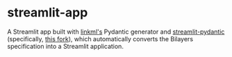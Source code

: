 # streamlit-app

A Streamlit app built with [linkml's](https://linkml.io/) Pydantic generator and [streamlit-pydantic](https://github.com/lukasmasuch/streamlit-pydantic) (specifically, [this fork](https://github.com/Institutional-Investment-Group/streamlit-pydantic/tree/feature/handle-optional-type)), which automatically converts the Bilayers specification into a Streamlit application. 
